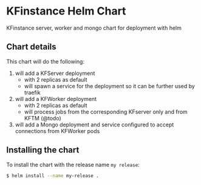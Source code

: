 # KFinstance Helm Chart

KFinstance server, worker and mongo chart for deployment with helm

## Chart details
This chart will do the following:
1) will add a KFServer deployment
    * with 2 replicas as default
    * will spawn a service for the deployment so it can be further used by traefik
2) will add a KFWorker deployment
    * with 2 replicas as default
    * will process jobs from the corresponding KFserver only and from KFTM (@todo)
3) will add a Mongo deployment and service configured to accept connections from KFWorker pods


## Installing the chart

To install the chart with the release name `my release`:

```bash
$ helm install --name my-release .
```